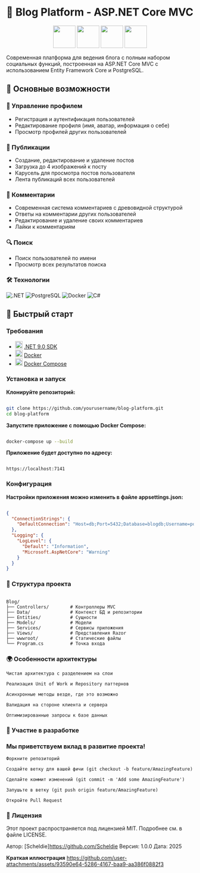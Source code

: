 # 📝 Blog Platform - ASP.NET Core MVC

<div align="center">
  <img src="https://cdn.jsdelivr.net/gh/devicons/devicon/icons/dotnetcore/dotnetcore-original.svg" width="60" height="60"/>
  <img src="https://cdn.jsdelivr.net/gh/devicons/devicon/icons/postgresql/postgresql-original.svg" width="60" height="60"/>
  <img src="https://cdn.jsdelivr.net/gh/devicons/devicon/icons/docker/docker-original.svg" width="60" height="60"/>
  <img src="https://cdn.jsdelivr.net/gh/devicons/devicon/icons/csharp/csharp-original.svg" width="60" height="60"/>
</div>

Современная платформа для ведения блога с полным набором социальных функций, построенная на ASP.NET Core MVC с использованием Entity Framework Core и PostgreSQL.

## 🌟 Основные возможности

### 👤 Управление профилем
- Регистрация и аутентификация пользователей
- Редактирование профиля (имя, аватар, информация о себе)
- Просмотр профилей других пользователей

### 📝 Публикации
- Создание, редактирование и удаление постов
- Загрузка до 4 изображений к посту
- Карусель для просмотра постов пользователя
- Лента публикаций всех пользователей

### 💬 Комментарии
- Современная система комментариев с древовидной структурой
- Ответы на комментарии других пользователей
- Редактирование и удаление своих комментариев
- Лайки к комментариям

### 🔍 Поиск
- Поиск пользователей по имени
- Просмотр всех результатов поиска

### 🛠 Технологии
<div align="left">
  <img src="https://img.shields.io/badge/.NET-5C2D91?style=for-the-badge&logo=.net&logoColor=white" alt=".NET"/>
  <img src="https://img.shields.io/badge/PostgreSQL-316192?style=for-the-badge&logo=postgresql&logoColor=white" alt="PostgreSQL"/>
  <img src="https://img.shields.io/badge/Docker-2CA5E0?style=for-the-badge&logo=docker&logoColor=white" alt="Docker"/>
  <img src="https://img.shields.io/badge/C%23-239120?style=for-the-badge&logo=c-sharp&logoColor=white" alt="C#"/>
</div>

## 🚀 Быстрый старт

### Требования
- <img src="https://cdn.jsdelivr.net/gh/devicons/devicon/icons/dotnetcore/dotnetcore-original.svg" width="20" height="20"/> [.NET 9.0 SDK](https://dotnet.microsoft.com/download)
- <img src="https://cdn.jsdelivr.net/gh/devicons/devicon/icons/docker/docker-original.svg" width="20" height="20"/> [Docker](https://www.docker.com/get-started)
- <img src="https://cdn.jsdelivr.net/gh/devicons/devicon/icons/docker/docker-original.svg" width="20" height="20"/> [Docker Compose](https://docs.docker.com/compose/install/)

### Установка и запуск

**Клонируйте репозиторий:**

```bash

git clone https://github.com/yourusername/blog-platform.git
cd blog-platform
```
**Запустите приложение с помощью Docker Compose:**

```bash

docker-compose up --build
```
**Приложение будет доступно по адресу:**

```text

https://localhost:7141
```
### Конфигурация

**Настройки приложения можно изменить в файле appsettings.json:**
```json

{
  "ConnectionStrings": {
    "DefaultConnection": "Host=db;Port=5432;Database=blogdb;Username=postgres;Password=yourpassword"
  },
  "Logging": {
    "LogLevel": {
      "Default": "Information",
      "Microsoft.AspNetCore": "Warning"
    }
  }
}
```
### 📂 Структура проекта
```text

Blog/
├── Controllers/        # Контроллеры MVC
├── Data/               # Контекст БД и репозитории
├── Entities/           # Сущности
├── Models/             # Модели
├── Services/           # Сервисы приложения
├── Views/              # Представления Razor
├── wwwroot/            # Статические файлы
└── Program.cs          # Точка входа
```
### 🌍 Особенности архитектуры

    Чистая архитектура с разделением на слои

    Реализация Unit of Work и Repository паттернов

    Асинхронные методы везде, где это возможно

    Валидация на стороне клиента и сервера

    Оптимизированные запросы к базе данных

### 🤝 Участие в разработке

### Мы приветствуем вклад в развитие проекта!

    Форкните репозиторий

    Создайте ветку для вашей фичи (git checkout -b feature/AmazingFeature)

    Сделайте коммит изменений (git commit -m 'Add some AmazingFeature')

    Запушьте в ветку (git push origin feature/AmazingFeature)

    Откройте Pull Request

### 📜 Лицензия

Этот проект распространяется под лицензией MIT. Подробнее см. в файле LICENSE.

Автор: [Scheldie]https://github.com/Scheldie
Версия: 1.0.0
Дата: 2025

**Краткая иллюстрация**
https://github.com/user-attachments/assets/93590e64-5286-4167-baa9-aa386f0882f3
